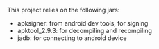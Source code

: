 This project relies on the following jars:

- apksigner: from android dev tools, for signing 
- apktool_2.9.3: for decompiling and recompiling
- jadb: for connecting to android device